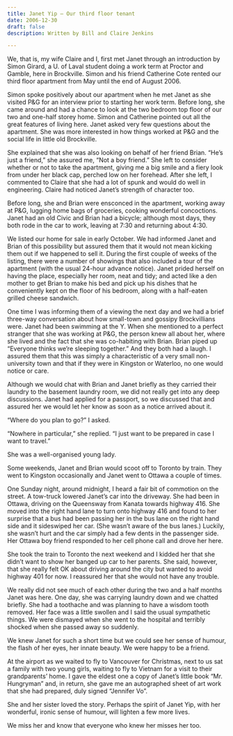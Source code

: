 ```yaml
---
title: Janet Yip – Our third floor tenant
date: 2006-12-30
draft: false
description: Written by Bill and Claire Jenkins

---
```


We, that is, my wife Claire and I, first met Janet through an introduction by Simon Girard, a U. of Laval student doing a work term at Proctor and Gamble, here in Brockville. Simon and his friend Catherine Cote rented our third floor apartment from May until the end of August 2006.

Simon spoke positively about our apartment when he met Janet as she visited P&G for an interview prior to starting her work term. Before long, she came around and had a chance to look at the two bedroom top floor of our two and one-half storey home. Simon and Catherine pointed out all the great features of living here. Janet asked very few questions about the apartment. She was more interested in how things worked at P&G and the social life in little old Brockville.

She explained that she was also looking on behalf of her friend Brian. “He’s just a friend,” she assured me, “Not a boy friend.” She left to consider whether or not to take the apartment, giving me a big smile and a fiery look from under her black cap, perched low on her forehead. After she left, I commented to Claire that she had a lot of spunk and would do well in engineering. Claire had noticed Janet’s strength of character too.

Before long, she and Brian were ensconced in the apartment, working away at P&G, lugging home bags of groceries, cooking wonderful concoctions. Janet had an old Civic and Brian had a bicycle; although most days, they both rode in the car to work, leaving at 7:30 and returning about 4:30.

We listed our home for sale in early October. We had informed Janet and Brian of this possibility but assured them that it would not mean kicking them out if we happened to sell it. During the first couple of weeks of the listing, there were a number of showings that also included a tour of the apartment (with the usual 24-hour advance notice). Janet prided herself on having the place, especially her room, neat and tidy; and acted like a den mother to get Brian to make his bed and pick up his dishes that he conveniently kept on the floor of his bedroom, along with a half-eaten grilled cheese sandwich.

One time I was informing them of a viewing the next day and we had a brief three-way conversation about how small-town and gossipy Brockvillians were. Janet had been swimming at the Y. When she mentioned to a perfect stranger that she was working at P&G, the person knew all about her, where she lived and the fact that she was co-habiting with Brian. Brian piped up “Everyone thinks we’re sleeping together.” And they both had a laugh. I assured them that this was simply a characteristic of a very small non-university town and that if they were in Kingston or Waterloo, no one would notice or care.

Although we would chat with Brian and Janet briefly as they carried their laundry to the basement laundry room, we did not really get into any deep discussions. Janet had applied for a passport, so we discussed that and assured her we would let her know as soon as a notice arrived about it.

“Where do you plan to go?” I asked.

“Nowhere in particular,” she replied. “I just want to be prepared in case I want to travel.”

She was a well-organised young lady.

Some weekends, Janet and Brian would scoot off to Toronto by train. They went to Kingston occasionally and Janet went to Ottawa a couple of times.

One Sunday night, around midnight, I heard a fair bit of commotion on the street. A tow-truck lowered Janet’s car into the driveway. She had been in Ottawa, driving on the Queensway from Kanata towards highway 416. She moved into the right hand lane to turn onto highway 416 and found to her surprise that a bus had been passing her in the bus lane on the right hand side and it sideswiped her car. (She wasn’t aware of the bus lanes.) Luckily, she wasn’t hurt and the car simply had a few dents in the passenger side. Her Ottawa boy friend responded to her cell phone call and drove her here.

She took the train to Toronto the next weekend and I kidded her that she didn’t want to show her banged up car to her parents. She said, however, that she really felt OK about driving around the city but wanted to avoid highway 401 for now. I reassured her that she would not have any trouble.

We really did not see much of each other during the two and a half months Janet was here. One day, she was carrying laundry down and we chatted briefly. She had a toothache and was planning to have a wisdom tooth removed. Her face was a little swollen and I said the usual sympathetic things. We were dismayed when she went to the hospital and terribly shocked when she passed away so suddenly.

We knew Janet for such a short time but we could see her sense of humour, the flash of her eyes, her innate beauty. We were happy to be a friend.

At the airport as we waited to fly to Vancouver for Christmas, next to us sat a family with two young girls, waiting to fly to Vietnam for a visit to their grandparents’ home. I gave the eldest one a copy of Janet’s little book “Mr. Hungryman” and, in return, she gave me an autographed sheet of art work that she had prepared, duly signed “Jennifer Vo”.

She and her sister loved the story. Perhaps the spirit of Janet Yip, with her wonderful, ironic sense of humour, will lighten a few more lives.

We miss her and know that everyone who knew her misses her too.
